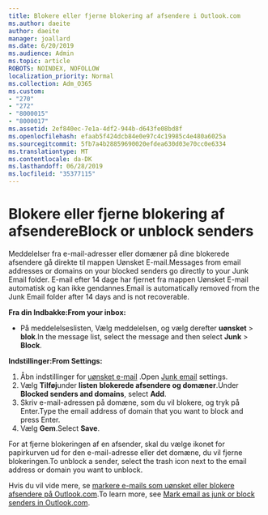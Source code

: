 ```yaml
---
title: Blokere eller fjerne blokering af afsendere i Outlook.com
ms.author: daeite
author: daeite
manager: joallard
ms.date: 6/20/2019
ms.audience: Admin
ms.topic: article
ROBOTS: NOINDEX, NOFOLLOW
localization_priority: Normal
ms.collection: Adm_O365
ms.custom:
- "270"
- "272"
- "8000015"
- "8000017"
ms.assetid: 2ef840ec-7e1a-4df2-944b-d643fe08bd8f
ms.openlocfilehash: efaab5f424dcb84e0e97c4c19985c4e480a6025a
ms.sourcegitcommit: 5fb7a4b28859690020efdea630d03e70cc0e6334
ms.translationtype: MT
ms.contentlocale: da-DK
ms.lasthandoff: 06/28/2019
ms.locfileid: "35377115"
---
```

# <a name="block-or-unblock-senders"></a><span data-ttu-id="e2149-102">Blokere eller fjerne blokering af afsendere</span><span class="sxs-lookup"><span data-stu-id="e2149-102">Block or unblock senders</span></span>

<span data-ttu-id="e2149-103">Meddelelser fra e-mail-adresser eller domæner på dine blokerede afsendere gå direkte til mappen Uønsket E-mail.</span><span class="sxs-lookup"><span data-stu-id="e2149-103">Messages from email addresses or domains on your blocked senders go directly to your Junk Email folder.</span></span> <span data-ttu-id="e2149-104">E-mail efter 14 dage har fjernet fra mappen Uønsket E-mail automatisk og kan ikke gendannes.</span><span class="sxs-lookup"><span data-stu-id="e2149-104">Email is automatically removed from the Junk Email folder after 14 days and is not recoverable.</span></span>

<span data-ttu-id="e2149-105">**Fra din Indbakke:**</span><span class="sxs-lookup"><span data-stu-id="e2149-105">**From your inbox:**</span></span>

- <span data-ttu-id="e2149-106">På meddelelseslisten, Vælg meddelelsen, og vælg derefter **uønsket** > **blok**.</span><span class="sxs-lookup"><span data-stu-id="e2149-106">In the message list, select the message and then select **Junk** > **Block**.</span></span>

<span data-ttu-id="e2149-107">**Indstillinger:**</span><span class="sxs-lookup"><span data-stu-id="e2149-107">**From Settings:**</span></span>

1. <span data-ttu-id="e2149-108">Åbn indstillinger for [uønsket e-mail](https://outlook.live.com/mail/options/mail/junkEmail) .</span><span class="sxs-lookup"><span data-stu-id="e2149-108">Open [Junk email](https://outlook.live.com/mail/options/mail/junkEmail) settings.</span></span>
2. <span data-ttu-id="e2149-109">Vælg **Tilføj**under **listen blokerede afsendere og domæner**.</span><span class="sxs-lookup"><span data-stu-id="e2149-109">Under **Blocked senders and domains**, select **Add**.</span></span>
3. <span data-ttu-id="e2149-110">Skriv e-mail-adressen på domæne, som du vil blokere, og tryk på Enter.</span><span class="sxs-lookup"><span data-stu-id="e2149-110">Type the email address of domain that you want to block and press Enter.</span></span>
4. <span data-ttu-id="e2149-111">Vælg **Gem**.</span><span class="sxs-lookup"><span data-stu-id="e2149-111">Select **Save**.</span></span>

<span data-ttu-id="e2149-112">For at fjerne blokeringen af en afsender, skal du vælge ikonet for papirkurven ud for den e-mail-adresse eller det domæne, du vil fjerne blokeringen.</span><span class="sxs-lookup"><span data-stu-id="e2149-112">To unblock a sender, select the trash icon next to the email address or domain you want to unblock.</span></span>

<span data-ttu-id="e2149-113">Hvis du vil vide mere, se [markere e-mails som uønsket eller blokere afsendere på Outlook.com](https://support.office.com/article/a3ece97b-82f8-4a5e-9ac3-e92fa6427ae4?wt.mc_id=Office_Outlook_com_Alchemy).</span><span class="sxs-lookup"><span data-stu-id="e2149-113">To learn more, see [Mark email as junk or block senders in Outlook.com](https://support.office.com/article/a3ece97b-82f8-4a5e-9ac3-e92fa6427ae4?wt.mc_id=Office_Outlook_com_Alchemy).</span></span>